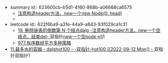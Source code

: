 - summary
  id:: 623600cb-b5d1-4160-868b-a06668ca6575
	- <a class="alg-3stars" href=https://leetcode-cn.com/problems/remove-nth-node-from-end-of-list/submissions/>注意构造header方法，new一个new Node(0, head)</a>
	-
- leetcode
  id:: 622f6ba9-a31e-44a9-a843-93f029ca1c31
	- <html><a  class="alg-2stars"       href=
	  https://leetcode-cn.com/problems/remove-nth-node-from-end-of-list/solution/shan-chu-lian-biao-de-dao-shu-di-nge-jie-dian-b-61/ ><span class="width-55-hide">19. 删除链表的倒数第 N 个结点<span class="hide">dalg</span>
	  <span class="red subw9">
	  -注意构造header方法，new一个空结点，结束del-
	  </span></span></a>  <a
	  class="indent1  subw8 blue    width-13-hide                                        " >双指针</a><a  href=https://leetcode-cn.com/problems/remove-nth-node-from-end-of-list/submissions/ 
	   class="indent1 subw9 gray    width-18-hide  underline  DarkOrchid  " >new一个空node->h</a><a 
	  class="indent1 subw gray     width-3-hide  underline  red                  " >1</a>
	  </html>
	- <a class="alg-easy gray" href=https://leetcode-cn.com/problems/squares-of-a-sorted-array/solution/you-xu-shu-zu-de-ping-fang-by-leetcode-solution/>977.有序数组平方<span class="subw blue">多种策略</span></a>
- <html><a  class="alg-medium"       href=
  https://leetcode.cn/problems/container-with-most-water/submissions/
  ><span class="width-55-hide bg-lightgray-del">
  11.最多水的容器
  - <span class="hide">dalg</span><span class="hide">hot100</span>
  <span class="gray subw9">
  - -双指针-hot100 <span class=" bg-green white  subw hblack hover"> [[2022-09-12 Mon]] </span>
  - </span></span></a>  <a 
  class="indent1  subw8 blue    width-13-hide                                        " >双指针</a><a 
  class="indent1 subw8 gray    width-18-hide  underline  DarkOrchid  " >双指针</a><a 
  class="indent1 subw gray     width-3-hide  underline  red                  " >1</a>
  </html>
